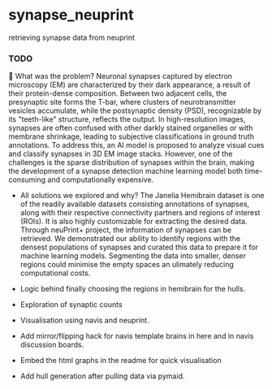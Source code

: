 # synapse_neuprint
retrieving synapse data from neuprint 

### TODO
🚩 What was the problem?
Neuronal synapses captured by electron microscopy (EM) are characterized by their dark appearance, a result of their protein-dense composition. Between two adjacent cells, the presynaptic site forms the T-bar, where clusters of neurotransmitter vesicles accumulate, while the postsynaptic density (PSD), recognizable by its "teeth-like" structure, reflects the output. In high-resolution images, synapses are often confused with other darkly stained organelles or with membrane shrinkage, leading to subjective classifications in ground truth annotations. To address this, an AI model is proposed to analyze visual cues and classify synapses in 3D EM image stacks. However, one of the challenges is the sparse distribution of synapses within the brain, making the development of a synapse detection machine learning model both time-consuming and computationally expensive.

- All solutions we explored and why?
The Janelia Hemibrain dataset is one of the readily available datasets consisting annotations of synapses, along with their respective connectivity partners and regions of interest (ROIs). It is also highly customizable for extracting the desired data. Through neuPrint+ project, the information of synapses can be retrieved. We demonstrated our ability to identify regions with the densest populations of synapses and curated this data to prepare it for machine learning models. Segmenting the data into smaller, denser regions could minimise the empty spaces an ulimately reducing computational costs.

- Logic behind finally choosing the regions in hemibrain  for the hulls.
- Exploration of synaptic counts
- Visualisation using navis and neuprint.
- Add mirror/flipping hack for navis template brains in here and in navis discussion boards.
- Embed the html graphs in the readme for quick visualisation
- Add hull generation after pulling data via pymaid.
